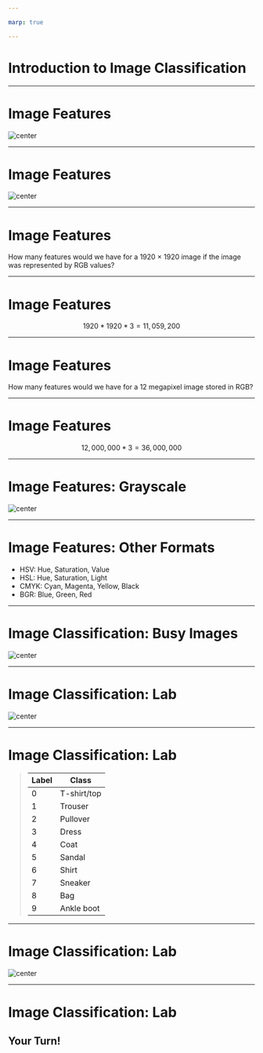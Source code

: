```yaml
---

marp: true

---
```


<style>
img[alt~="center"] {
  display: block;
  margin: 0 auto;
}
</style>

# Introduction to Image Classification

<!--
We have performed binary and multiclass classification on datasets containing string and numeric values. In this unit we'll perform classification on images.
-->

---

# Image Features

![center](res/pixels.jpg)

<!--
What makes image classification different from other forms of classification? One major difference is the features. When classifying an image, each pixel is a feature. How are these pixels represented?

Image Details:
* [pixels.jpg](https://pixabay.com/illustrations/square-background-color-mosaic-2724369/): Pixabay License
-->

---

# Image Features

![center](res/rgb.png)

<!--
Often pixels are represented as RGB values. These are three numbers that indicate the amount of red, green, and blue in an image. These numbers often range from 0 to 255.

Image Details
* [rgb.png](https://pixabay.com/vectors/intersection-mix-colors-rgb-red-154782/): Pixabay License
-->

---

# Image Features

How many features would we have for a 1920 × 1920 image if the image was represented by RGB values?

<!--
Let's take a moment to think about the number of features we are dealing with there. Say we have a 1920 by 1920 pixel image. How many features would we have?
-->

---

# Image Features

$$ 1920 * 1920 * 3 = 11,059,200 $$

<!--
That's over 11 million input features!

We can think of the data as a 3-d matrix (or a tensor) with dimensions 1920 x 1920 x 3. 
-->

---

# Image Features

How many features would we have for a 12 megapixel image stored in RGB?

<!--
Let's try another one. How many features would we have for a 12 megapixel image stored in RGB?

This resolution (or greater) is common for mobile phones these days.
-->

---

# Image Features

$$ 12,000,000 * 3 = 36,000,000 $$

<!--
This is an insanely huge number of features. It is extremely difficult for a model to perform well with such a huge number of features. That is why you'll notice that the images we use in this lab are very low resolution.
-->

---

# Image Features: Grayscale

![center](res/gray.jpg)

<!--
Another way to reduce the number of features is to convert them to grayscale. Grayscale uses a single number to represent the intensity of color in a pixel, but it doesn't specify the color. The range of values that you'll find vary. In this lab we work with one dataset that has a grayscale range of 0 through 255 and another that goes from 0 through 16. Grayscale values might even be in the range from 0.0 through 1.0. For neural networks this smaller range is easier to train on.

Image Details:
* [gray.jpg](https://pixabay.com/illustrations/abstract-graphic-pattern-grey-952691/): Pixabay License
-->

---

# Image Features: Other Formats

* HSV: Hue, Saturation, Value
* HSL: Hue, Saturation, Light
* CMYK: Cyan, Magenta, Yellow, Black
* BGR: Blue, Green, Red

<!--
There are more color models than RGB and grayscale. A few alternatives are listed in this slide.

You'll notice that some, like CMYK, have more values than RGB. BGR, on the other hand, is just RGB in a different order.
-->

---

# Image Classification: Busy Images

![center](res/street.jpg)

<!--
Another interesting aspect of image classification is that images rarely contain just a single item. Take this image, for instance. It contains buildings, cars, people, and more. With an image like this, it can be hard for the model to identify the important features. Sometimes this requires the researcher to pre-process and clean the images. Sometimes it requires additional model tuning. 

Image Details
* [street.jpg](https://pixabay.com/photos/city-street-traffic-cars-731239/): Pixabay License
-->

---

# Image Classification: Lab

![center](res/shirt.png)

<!--
In the lab for this unit, we'll be working with some very curated datasets. The first dataset we'll work with is the Fashion-MNIST dataset.

The dataset contains 70,000 images of different clothing items. Each image is a grayscale image, only contains one item, and is only 28x28 pixels.

Image Details:
* [shirt.png](https://github.com/zalandoresearch/fashion-mnist): MIT License
-->

---

# Image Classification: Lab

> Label	| Class
> ------|------------
> 0     | T-shirt/top
> 1     | Trouser
> 2     | Pullover
> 3     | Dress
> 4     | Coat
> 5     | Sandal
> 6     | Shirt
> 7     | Sneaker
> 8     | Bag
> 9     | Ankle boot

<!--
The images in the Fashion-MNIST dataset are labeled with one of the shown classes. The numeric label is the target of the model.
-->

---

# Image Classification: Lab

![center](res/digits.png)

<!--
We'll also work with the MNIST digits dataset. This dataset contains handwritten digits that we'll classify as 0 through 9. This is also a very clean dataset with one digit per image.

Image Details:
* [digits.png](https://commons.wikimedia.org/wiki/File:MnistExamples.png): Creative Commons Attribution-Share Alike 4.0 International license

https://creativecommons.org/licenses/by-sa/4.0/deed.en
-->

---

# Image Classification: Lab

## Your Turn!

<!--
Now it's time for you to get some hands-on experience with image classification.
-->
